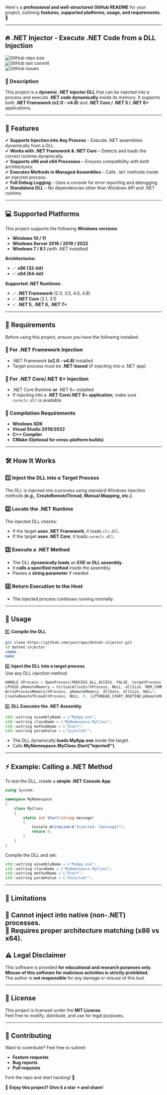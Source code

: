 Here's a **professional and well-structured** **GitHub README** for your project, outlining **features, supported platforms, usage, and requirements**. 🚀

---

## **🔥 .NET Injector - Execute .NET Code from a DLL Injection**
![GitHub repo size](https://img.shields.io/github/repo-size/yourrepo/dotnet-injector?style=flat-square)  
![GitHub last commit](https://img.shields.io/github/last-commit/yourrepo/dotnet-injector?style=flat-square)  
![GitHub issues](https://img.shields.io/github/issues/yourrepo/dotnet-injector?style=flat-square)  

### **🚀 Description**
This project is a **dynamic .NET injector DLL** that can be injected into a process and execute **.NET code dynamically** inside its memory. It supports both **.NET Framework (v2.0 - v4.8)** and **.NET Core / .NET 5 / .NET 6+** applications.

---

## **🎯 Features**
✔ **Supports Injection into Any Process** – Execute .NET assemblies dynamically from a DLL.  
✔ **Works with .NET Framework & .NET Core** – Detects and loads the correct runtime dynamically.  
✔ **Supports x86 and x64 Processes** – Ensures compatibility with both architectures.  
✔ **Executes Methods in Managed Assemblies** – Calls `.NET` methods inside an injected process.  
✔ **Full Debug Logging** – Uses a console for error reporting and debugging.  
✔ **Standalone DLL** – No dependencies other than Windows API and .NET runtime.  

---

## **💻 Supported Platforms**
This project supports the following **Windows versions**:
- **Windows 10 / 11**
- **Windows Server 2016 / 2019 / 2022**
- **Windows 7 / 8.1** *(with .NET installed)*

**Architectures:**
- ✅ **x86 (32-bit)**
- ✅ **x64 (64-bit)**

**Supported .NET Runtimes:**
- ✅ **.NET Framework** (2.0, 3.5, 4.0, 4.8)
- ✅ **.NET Core** (2.1, 3.1)
- ✅ **.NET 5, .NET 6, .NET 7+**

---

## **📜 Requirements**
Before using this project, ensure you have the following installed:

### **🔹 For .NET Framework Injection**
- .NET Framework **(v2.0 - v4.8)** installed
- Target process must be **.NET-based** (if injecting into a .NET app)

### **🔹 For .NET Core/.NET 6+ Injection**
- .NET Core Runtime **or** .NET 6+ installed
- If injecting into a **.NET Core/.NET 6+ application**, make sure `coreclr.dll` is available.

### **🔹 Compilation Requirements**
- **Windows SDK**
- **Visual Studio 2019/2022**
- **C++ Compiler**
- **CMake (Optional for cross-platform builds)**

---

## **🛠️ How It Works**
### **1️⃣ Inject the DLL into a Target Process**
The DLL is injected into a process using standard Windows injection methods **(e.g., CreateRemoteThread, Manual Mapping, etc.)**.

### **2️⃣ Locate the .NET Runtime**
The injected DLL checks:
- If the target **uses .NET Framework**, it loads `clr.dll`.
- If the target **uses .NET Core**, it loads `coreclr.dll`.

### **3️⃣ Execute a .NET Method**
- The DLL **dynamically loads** an **EXE or DLL assembly**.
- It **calls a specified method** inside the assembly.
- Passes a **string parameter** if needed.

### **4️⃣ Return Execution to the Host**
- The injected process continues running normally.

---

## **📌 Usage**
1️⃣ **Compile the DLL**  
```bash
git clone https://github.com/yourrepo/dotnet-injector.git
cd dotnet-injector
cmake .
make
```

2️⃣ **Inject the DLL into a target process**  
Use any DLL injection method:
```cpp
HANDLE hProcess = OpenProcess(PROCESS_ALL_ACCESS, FALSE, targetProcessID);
LPVOID pRemoteMemory = VirtualAllocEx(hProcess, NULL, dllSize, MEM_COMMIT, PAGE_READWRITE);
WriteProcessMemory(hProcess, pRemoteMemory, dllData, dllSize, NULL);
CreateRemoteThread(hProcess, NULL, 0, (LPTHREAD_START_ROUTINE)pRemoteMemory, NULL, 0, NULL);
```

3️⃣ **DLL Executes the .NET Assembly**
```cpp
std::wstring assemblyName = L"MyApp.exe";
std::wstring className = L"MyNamespace.MyClass";
std::wstring methodName = L"Start";
std::wstring paramValue = L"Injected!";
```
- The DLL dynamically **loads MyApp.exe** inside the target.
- Calls **MyNamespace.MyClass.Start("Injected!")**.

---

## **⚡ Example: Calling a .NET Method**
To test the DLL, create a **simple .NET Console App**:

```csharp
using System;

namespace MyNamespace
{
    class MyClass
    {
        static int Start(string message)
        {
            Console.WriteLine($"Injected: {message}");
            return 0;
        }
    }
}
```

Compile the DLL and set:
```cpp
std::wstring assemblyName = L"MyApp.exe";
std::wstring className = L"MyNamespace.MyClass";
std::wstring methodName = L"Start";
std::wstring paramValue = L"Injected!";
```

---

## **🛑 Limitations**
🚫 Cannot inject into **native (non-.NET) processes**.  
🚫 Requires **proper architecture matching** (x86 vs x64).    
---

## **⚠️ Legal Disclaimer**
This software is provided **for educational and research purposes only**.  
**Misuse of this software for malicious activities is strictly prohibited.**  
The author is **not responsible** for any damage or misuse of this tool.

---

## **📜 License**
This project is licensed under the **MIT License**.  
Feel free to modify, distribute, and use for legal purposes.  

---

## **📢 Contributing**
Want to contribute? Feel free to submit:
- **Feature requests**
- **Bug reports**
- **Pull requests**

Fork the repo and start hacking! 🚀  

🚀 **Enjoy this project? Give it a star ⭐ and share!**
